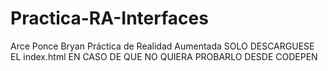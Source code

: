 # Practica-RA-Interfaces
Arce Ponce Bryan Práctica de Realidad Aumentada
SOLO DESCARGUESE EL index.html EN CASO DE QUE NO QUIERA PROBARLO DESDE CODEPEN
